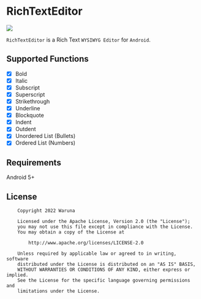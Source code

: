 
# RichTextEditor

<p >  
  <a href="https://www.apache.org/licenses/LICENSE-2.0">  
    <img src="https://img.shields.io/badge/license-Apache%202-blue.svg" />  
  </a>  
</p>  

`RichTextEditor` is a Rich Text `WYSIWYG Editor` for `Android`.

## Supported Functions

- [x] Bold
- [x] Italic
- [x] Subscript
- [x] Superscript
- [x] Strikethrough
- [x] Underline
- [x] Blockquote
- [x] Indent
- [x] Outdent
- [x] Unordered List (Bullets)
- [x] Ordered List (Numbers)

## Requirements
Android 5+

## License

```
    Copyright 2022 Waruna

    Licensed under the Apache License, Version 2.0 (the "License");
    you may not use this file except in compliance with the License.
    You may obtain a copy of the License at

        http://www.apache.org/licenses/LICENSE-2.0

    Unless required by applicable law or agreed to in writing, software
    distributed under the License is distributed on an "AS IS" BASIS,
    WITHOUT WARRANTIES OR CONDITIONS OF ANY KIND, either express or implied.
    See the License for the specific language governing permissions and
    limitations under the License.
```